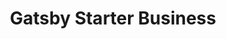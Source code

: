 ---
templateKey: 'home-page'
title: Gatsby Starter Business
meta_title: Home | Gatsby Starter Business
meta_description: >-
  Cum sociis natoque penatibus et magnis dis parturient montes, nascetur
  ridiculus mus. Aenean eu leo quam. Pellentesque ornare sem lacinia quam
  venenatis vestibulum. Sed posuere consectetur est at lobortis. Cras mattis
  consectetur purus sit amet fermentum.
image: /img/jumbotron.jpg
heading: ViRarium
description: >-
  Клуб виртуальной реальности в Воронеже
offerings:
  description: Почему вам стоит посетить наш клуб?
  blurbs:
    - image: /img/360-degrees.svg
      text: >
        Наши шлемы HTC Vive обеспечивают качественный трекинг и картинку в 360°,
        создавая непередаваемый эффект присутствия и реальности происходящего
    - image: /img/group-of-men.svg
      text: >
        У нас вы можете играть в команде до 4-х человек одновременно.
        Если вас больше 4 человек, вы можете играть по очереди,
        остальные могут расположиться на наших комфортабельных диванах
    - image: /img/resize.svg
      text: >
        Большие игровые зоны. У каждого человека своя отдельная зона 6-8 квадратных метра.
        Вы можете быть увереным, что вы не заденете другого человека
    - image: /img/ruble.svg
      text: >
        Доступная цена. От 400 ₽/час, а также постоянные акции и программа лояльности
    - image: /img/gamepad.svg
      text: >
        Больше 50 игр и опытов. От зомби апокалипсиса до погружения на дно
        океана - каждый найдёт себе игру по душе
    - image: /img/map.svg
      text: >
        Мы находимся в центре города. 2 минуты ходьбы от остановки "Детский мир"
testimonials:
  - author: Андрей Мирный
    quote: >-
      Клуб отличный сьездил с родителями так понравилось!
      куча игр так же раздал друзьям информацию! Очень доволен 5 звёзд даю за
      клуб виртуальной реальности ViRarium! #КрутойКлубVR
  - author: Олеся Тынянская
    quote: >-
      Если вы хотите активно, весело, интересно отдохнуть с компанией,
      тогда вам точно сюда! Это очень крутое место! Всем рекомендую :)
---